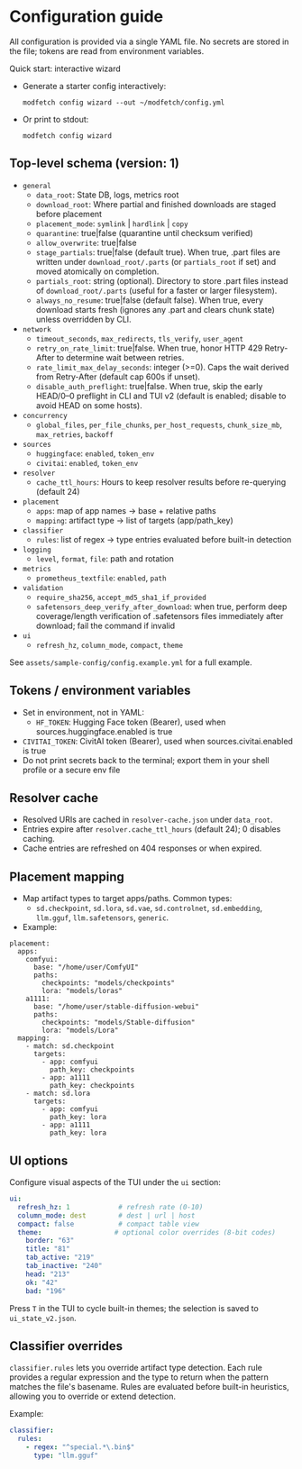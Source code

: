 # Configuration guide

All configuration is provided via a single YAML file. No secrets are stored in the file; tokens are read from environment variables.

Quick start: interactive wizard
- Generate a starter config interactively:
  ```
  modfetch config wizard --out ~/modfetch/config.yml
  ```
- Or print to stdout:
  ```
  modfetch config wizard
  ```

## Top-level schema (version: 1)
- `general`
  - `data_root`: State DB, logs, metrics root
  - `download_root`: Where partial and finished downloads are staged before placement
  - `placement_mode`: `symlink` | `hardlink` | `copy`
  - `quarantine`: true|false (quarantine until checksum verified)
  - `allow_overwrite`: true|false
  - `stage_partials`: true|false (default true). When true, .part files are written under `download_root/.parts` (or `partials_root` if set) and moved atomically on completion.
  - `partials_root`: string (optional). Directory to store .part files instead of `download_root/.parts` (useful for a faster or larger filesystem).
  - `always_no_resume`: true|false (default false). When true, every download starts fresh (ignores any .part and clears chunk state) unless overridden by CLI.
- `network`
  - `timeout_seconds`, `max_redirects`, `tls_verify`, `user_agent`
  - `retry_on_rate_limit`: true|false. When true, honor HTTP 429 Retry-After to determine wait between retries.
  - `rate_limit_max_delay_seconds`: integer (>=0). Caps the wait derived from Retry-After (default cap 600s if unset).
  - `disable_auth_preflight`: true|false. When true, skip the early HEAD/0–0 preflight in CLI and TUI v2 (default is enabled; disable to avoid HEAD on some hosts).
- `concurrency`
  - `global_files`, `per_file_chunks`, `per_host_requests`, `chunk_size_mb`, `max_retries`, `backoff`
- `sources`
  - `huggingface`: `enabled`, `token_env`
  - `civitai`: `enabled`, `token_env`
- `resolver`
  - `cache_ttl_hours`: Hours to keep resolver results before re-querying (default 24)
- `placement`
  - `apps`: map of app names → base + relative paths
  - `mapping`: artifact type → list of targets (app/path_key)
- `classifier`
  - `rules`: list of regex → type entries evaluated before built-in detection
- `logging`
  - `level`, `format`, `file`: path and rotation
- `metrics`
  - `prometheus_textfile`: `enabled`, `path`
- `validation`
  - `require_sha256`, `accept_md5_sha1_if_provided`
  - `safetensors_deep_verify_after_download`: when true, perform deep coverage/length verification of .safetensors files immediately after download; fail the command if invalid
- `ui`
  - `refresh_hz`, `column_mode`, `compact`, `theme`

See `assets/sample-config/config.example.yml` for a full example.

## Tokens / environment variables
- Set in environment, not in YAML:
  - `HF_TOKEN`: Hugging Face token (Bearer), used when sources.huggingface.enabled is true
- `CIVITAI_TOKEN`: CivitAI token (Bearer), used when sources.civitai.enabled is true
- Do not print secrets back to the terminal; export them in your shell profile or a secure env file

## Resolver cache
- Resolved URIs are cached in `resolver-cache.json` under `data_root`.
- Entries expire after `resolver.cache_ttl_hours` (default 24); 0 disables caching.
- Cache entries are refreshed on 404 responses or when expired.

## Placement mapping
- Map artifact types to target apps/paths. Common types:
  - `sd.checkpoint`, `sd.lora`, `sd.vae`, `sd.controlnet`, `sd.embedding`, `llm.gguf`, `llm.safetensors`, `generic`.
- Example:
```
placement:
  apps:
    comfyui:
      base: "/home/user/ComfyUI"
      paths:
        checkpoints: "models/checkpoints"
        lora: "models/loras"
    a1111:
      base: "/home/user/stable-diffusion-webui"
      paths:
        checkpoints: "models/Stable-diffusion"
        lora: "models/Lora"
  mapping:
    - match: sd.checkpoint
      targets:
        - app: comfyui
          path_key: checkpoints
        - app: a1111
          path_key: checkpoints
    - match: sd.lora
      targets:
        - app: comfyui
          path_key: lora
        - app: a1111
          path_key: lora
```

## UI options

Configure visual aspects of the TUI under the `ui` section:

```yaml
ui:
  refresh_hz: 1            # refresh rate (0-10)
  column_mode: dest        # dest | url | host
  compact: false           # compact table view
  theme:                  # optional color overrides (8-bit codes)
    border: "63"
    title: "81"
    tab_active: "219"
    tab_inactive: "240"
    head: "213"
    ok: "42"
    bad: "196"
```

Press `T` in the TUI to cycle built-in themes; the selection is saved to `ui_state_v2.json`.


## Classifier overrides

`classifier.rules` lets you override artifact type detection. Each rule provides a
regular expression and the type to return when the pattern matches the file's
basename. Rules are evaluated before built-in heuristics, allowing you to
override or extend detection.

Example:

```yaml
classifier:
  rules:
    - regex: "^special.*\.bin$"
      type: "llm.gguf"
```


